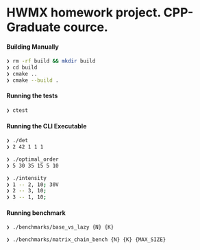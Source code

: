 # HWMX homework project. CPP-Graduate cource.

#### Building Manually

```bash
❯ rm -rf build && mkdir build
❯ cd build
❯ cmake ..
❯ cmake --build .
```

#### Running the tests

```bash
❯ ctest
```

#### Running the CLI Executable

```bash
❯ ./det
❯ 2 42 1 1 1
```

```bash
❯ ./optimal_order
❯ 5 30 35 15 5 10
```

```bash
❯ ./intensity
❯ 1 -- 2, 10; 30V
❯ 2 -- 3, 10;
❯ 3 -- 1, 10;
```

#### Running benchmark

```bash
❯ ./benchmarks/base_vs_lazy {N} {K}
```

```bash
❯ ./benchmarks/matrix_chain_bench {N} {K} {MAX_SIZE}
```
